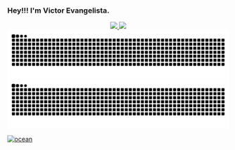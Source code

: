 ### Hey!!! I'm Victor Evangelista.


<div align="center">
  <a href="https://github.com/victorcesae">
  <img height="160em" src="https://github-readme-stats.vercel.app/api?username=victorcesae&show_icons=true&theme=dracula&include_all_commits=true&count_private=true"/>
  <img height="160em" src="https://github-readme-stats.vercel.app/api/top-langs/?username=victorcesae&layout=compact&langs_count=7&theme=dracula"/>
</div>  
<picture>
  <source
    media="(prefers-color-scheme: dark)"
    srcset="https://raw.githubusercontent.com/victorcesae/victorcesae/output/github-contribution-grid-snake-dark.svg"
  />
  <source
    media="(prefers-color-scheme: light)"
    srcset="https://raw.githubusercontent.com/victorcesae/victorcesae/output/github-contribution-grid-snake.svg"
  />
  <img
    alt="github contribution grid snake animation"
    src="https://raw.githubusercontent.com/victorcesae/victorcesae/output/github-contribution-grid-snake.svg"
  />
</picture>
<img src="https://github.com/victorcesae/victorcesae/blob/output/github-contribution-grid-snake-dark.svg#gh-dark-mode-only" alt="Snake Animation Dark" />
  
![ocean](https://github.com/victorcesae/victorcesae/blob/output/ocean.gif?color_snake=orange&color_dots=#bfd6f6,#8dbdff,#64a1f4,#4b91f1,#3c7dd9)
 
